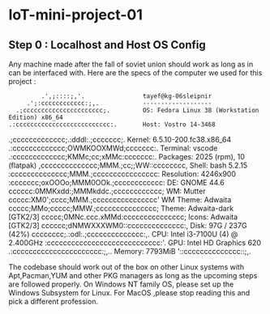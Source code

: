 # IoT-mini-project-01

## Step 0 : Localhost and Host OS Config

Any machine made after the fall of soviet union should work as long as in can be interfaced with. Here are the specs of the computer we used for this project : 

             .',;::::;,'.                tayef@kg-06sleipnir 
         .';:cccccccccccc:;,.            ------------------- 
      .;cccccccccccccccccccccc;.         OS: Fedora Linux 38 (Workstation Edition) x86_64 
    .:cccccccccccccccccccccccccc:.       Host: Vostro 14-3468 
  .;ccccccccccccc;.:dddl:.;ccccccc;.     Kernel: 6.5.10-200.fc38.x86_64 
 .:ccccccccccccc;OWMKOOXMWd;ccccccc:.    Terminal: vscode 
.:ccccccccccccc;KMMc;cc;xMMc:ccccccc:.   Packages: 2025 (rpm), 10 (flatpak) 
,cccccccccccccc;MMM.;cc;;WW::cccccccc,   Shell: bash 5.2.15 
:cccccccccccccc;MMM.;cccccccccccccccc:   Resolution: 4246x900
:ccccccc;oxOOOo;MMM0OOk.;cccccccccccc:   DE: GNOME 44.6 
cccccc:0MMKxdd:;MMMkddc.;cccccccccccc;   WM: Mutter 
ccccc:XM0';cccc;MMM.;cccccccccccccccc'   WM Theme: Adwaita 
ccccc;MMo;ccccc;MMW.;ccccccccccccccc;    Theme: Adwaita-dark [GTK2/3] 
ccccc;0MNc.ccc.xMMd:ccccccccccccccc;     Icons: Adwaita [GTK2/3] 
cccccc;dNMWXXXWM0::cccccccccccccc:,      Disk: 97G / 237G (42%)
cccccccc;.:odl:.;cccccccccccccc:,.       CPU: Intel i3-7100U (4) @ 2.400GHz 
:cccccccccccccccccccccccccccc:'.         GPU: Intel HD Graphics 620 
.:cccccccccccccccccccccc:;,..            Memory: 7793MiB 
  '::cccccccccccccc::;,.

The codebase should work out of the box on other Linux systems with Apt,Pacman,YUM and other PKG managers as long as the upcoming steps are followed properly. On Windows NT family OS, please set up the Windows Subsystem for Linux. For MacOS ,please stop reading this and pick a different profession.
